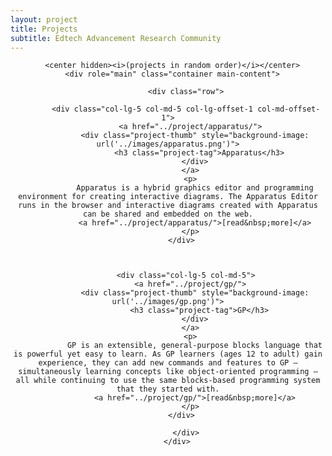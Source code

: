 ```yaml
---
layout: project
title: Projects
subtitle: Edtech Advancement Research Community
---
```

<center>
 <div class="project-list">

      <center hidden><i>(projects in random order)</i></center>
      <div role="main" class="container main-content">

            <div class="row">

            <div class="col-lg-5 col-md-5 col-lg-offset-1 col-md-offset-1">
              <a href="../project/apparatus/">
                <div class="project-thumb" style="background-image: url('../images/apparatus.png')">
                  <h3 class="project-tag">Apparatus</h3>
                </div>
              </a>
              <p>
                Apparatus is a hybrid graphics editor and programming environment for creating interactive diagrams. The Apparatus Editor runs in the browser and interactive diagrams created with Apparatus can be shared and embedded on the web.
                <a href="../project/apparatus/">[read&nbsp;more]</a>
              </p>
            </div>  



            <div class="col-lg-5 col-md-5">
              <a href="../project/gp/">
                <div class="project-thumb" style="background-image: url('../images/gp.png')">
                  <h3 class="project-tag">GP</h3>
                </div>
              </a>
              <p>
                GP is an extensible, general-purpose blocks language that is powerful yet easy to learn. As GP learners (ages 12 to adult) gain experience, they can add new commands and features to GP — simultaneously learning concepts like object-oriented programming — all while continuing to use the same blocks-based programming system that they started with.
                <a href="../project/gp/">[read&nbsp;more]</a>
              </p>
            </div>  

            </div>
        </div>
</div>
</center>
